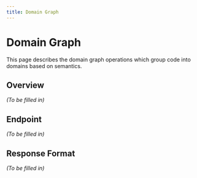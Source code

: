 ```yaml
---  
title: Domain Graph  
---  
```


# Domain Graph    
  
This page describes the domain graph operations which group code into domains based on semantics.    
  
## Overview    
  
_(To be filled in)_    
  
## Endpoint    
  
_(To be filled in)_    
  
## Response Format    
  
_(To be filled in)_ 
